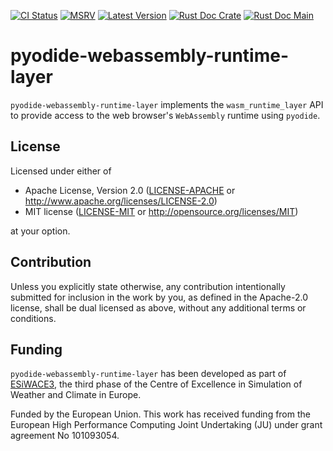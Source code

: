 [![CI Status]][workflow] [![MSRV]][repo] [![Latest Version]][crates.io] [![Rust Doc Crate]][docs.rs] [![Rust Doc Main]][docs]

[CI Status]: https://img.shields.io/github/actions/workflow/status/juntyr/pyodide-webassembly-runtime-layer/ci.yml?branch=main
[workflow]: https://github.com/juntyr/pyodide-webassembly-runtime-layer/actions/workflows/ci.yml?query=branch%3Amain

[MSRV]: https://img.shields.io/badge/MSRV-1.70.0-blue
[repo]: https://github.com/juntyr/pyodide-webassembly-runtime-layer

[Latest Version]: https://img.shields.io/crates/v/pyodide-webassembly-runtime-layer
[crates.io]: https://crates.io/crates/pyodide-webassembly-runtime-layer

[Rust Doc Crate]: https://img.shields.io/docsrs/pyodide-webassembly-runtime-layer
[docs.rs]: https://docs.rs/pyodide-webassembly-runtime-layer/

[Rust Doc Main]: https://img.shields.io/badge/docs-main-blue
[docs]: https://juntyr.github.io/pyodide-webassembly-runtime-layer/pyodide_webassembly_runtime_layer

# pyodide-webassembly-runtime-layer

`pyodide-webassembly-runtime-layer` implements the `wasm_runtime_layer` API to provide access to the web browser's `WebAssembly` runtime using `pyodide`.

## License

Licensed under either of

 * Apache License, Version 2.0
   ([LICENSE-APACHE](LICENSE-APACHE) or http://www.apache.org/licenses/LICENSE-2.0)
 * MIT license
   ([LICENSE-MIT](LICENSE-MIT) or http://opensource.org/licenses/MIT)

at your option.

## Contribution

Unless you explicitly state otherwise, any contribution intentionally submitted for inclusion in the work by you, as defined in the Apache-2.0 license, shall be dual licensed as above, without any additional terms or conditions.

## Funding

`pyodide-webassembly-runtime-layer` has been developed as part of [ESiWACE3](https://www.esiwace.eu), the third phase of the Centre of Excellence in Simulation of Weather and Climate in Europe.

Funded by the European Union. This work has received funding from the European High Performance Computing Joint Undertaking (JU) under grant agreement No 101093054.
